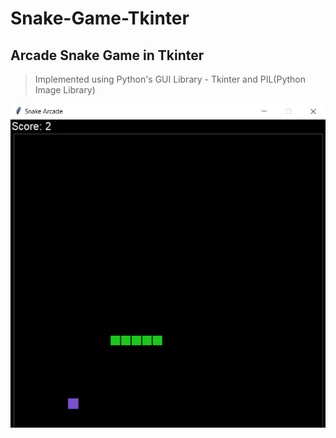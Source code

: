 # Snake-Game-Tkinter

## Arcade Snake Game in Tkinter

> Implemented using Python's GUI Library - Tkinter and PIL(Python Image Library)

![](SS.png)
